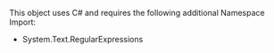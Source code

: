 This object uses C# and requires the following additional Namespace Import:
 - System.Text.RegularExpressions
